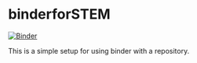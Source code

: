 # binderforSTEM
[![Binder](https://mybinder.org/badge_logo.svg)](https://mybinder.org/v2/gh/draceoptimizer/binderforSTEM.git/master/index.html)

This is a simple setup for using binder with a repository.
